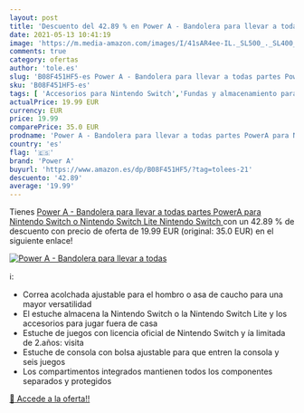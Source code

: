 ```yaml
---
layout: post
title: 'Descuento del 42.89 % en Power A - Bandolera para llevar a todas '
date: 2021-05-13 10:41:19
image: 'https://m.media-amazon.com/images/I/41sAR4ee-IL._SL500_._SL400_.jpg'
comments: true
category: ofertas
author: 'tole.es'
slug: 'B08F451HF5-es Power A - Bandolera para llevar a todas partes PowerA para...'
sku: 'B08F451HF5-es'
tags: [ 'Accesorios para Nintendo Switch','Fundas y almacenamiento para Nintendo Switch','Hardware y juegos para Nintendo Switch','Packs de fundas y almacenamiento para Nintendo Switch','Videojuegos','nintendo','power a', ]
actualPrice: 19.99 EUR
currency: EUR
price: 19.99
comparePrice: 35.0 EUR
prodname: 'Power A - Bandolera para llevar a todas partes PowerA para Nintendo Switch o Nintendo Switch Lite  Nintendo Switch '
country: 'es'
flag: '🇪🇸'
brand: 'Power A'
buyurl: 'https://www.amazon.es/dp/B08F451HF5/?tag=tolees-21'
descuento: '42.89'
average: '19.99'
---
```


Tienes [Power A - Bandolera para llevar a todas partes PowerA para Nintendo Switch o Nintendo Switch Lite  Nintendo Switch ](https://www.amazon.es/dp/B08F451HF5/?tag=tolees-21) con un 42.89 % de descuento con precio de oferta de 19.99 EUR (original: 35.0 EUR) en el siguiente enlace!

[![Power A - Bandolera para llevar a todas ](https://m.media-amazon.com/images/I/41sAR4ee-IL._SL500_._SL400_.jpg)](https://www.amazon.es/dp/B08F451HF5/?tag=tolees-21)

ℹ️:

- Correa acolchada ajustable para el hombro o asa de caucho para una mayor versatilidad
- El estuche almacena la Nintendo Switch o la Nintendo Switch Lite y los accesorios para jugar fuera de casa
- Estuche de juegos con licencia oficial de Nintendo Switch y ía limitada de 2.años: visita
- Estuche de consola con bolsa ajustable para que entren la consola y seis juegos
- Los compartimentos integrados mantienen todos los componentes separados y protegidos

[🛒 Accede a la oferta!!](https://www.amazon.es/dp/B08F451HF5/?tag=tolees-21)
